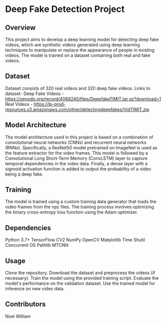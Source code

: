 # Deep Fake Detection Project
## Overview
This project aims to develop a deep learning model for detecting deep fake videos, which are synthetic videos generated using deep learning techniques to manipulate or replace the appearance of people in existing videos. The model is trained on a dataset containing both real and fake videos.

## Dataset
Dataset consists of 320 real videos and 320 deep fake videos.
Links to dataset-
Deep Fake Videos - https://zenodo.org/record/4068245/files/DeepfakeTIMIT.tar.gz?download=1
Real Videos - https://lp-prod-resources.s3.amazonaws.com/other/detectingdeepfakes/VidTIMIT.zip

## Model Architecture
The model architecture used in this project is based on a combination of convolutional neural networks (CNNs) and recurrent neural networks (RNNs). Specifically, a ResNet50 model pretrained on ImageNet is used as the feature extractor for the video frames. This model is followed by a Convolutional Long Short-Term Memory (ConvLSTM) layer to capture temporal dependencies in the video data. Finally, a dense layer with a sigmoid activation function is added to output the probability of a video being a deep fake.

## Training
The model is trained using a custom training data generator that loads the video frames from the npz files. The training process involves optimizing the binary cross-entropy loss function using the Adam optimizer.

## Dependencies
Python 3.7+
TensorFlow
CV2
NumPy
OpenCV
Matplotlib
Time
Shutil
Concurrent
OS
Pathlib
MTCNN

## Usage
Clone the repository.
Download the dataset and preprocess the videos (if necessary).
Train the model using the provided training script.
Evaluate the model's performance on the validation dataset.
Use the trained model for inference on new video data.

## Contributors
Noel William

